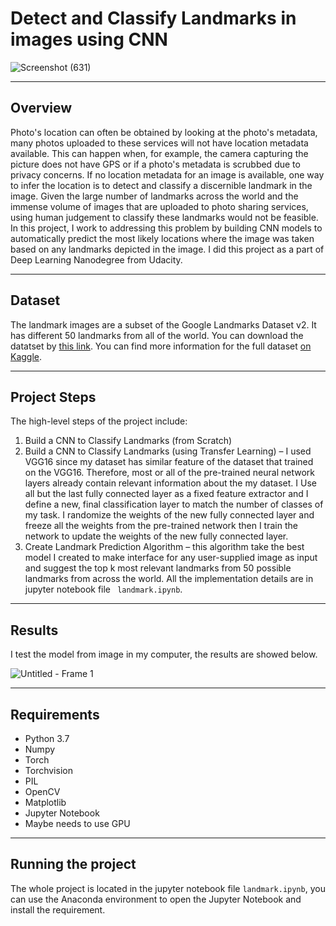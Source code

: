 # Detect and Classify Landmarks in images using CNN

![Screenshot (631)](https://user-images.githubusercontent.com/68460588/178982767-7203da3b-bff9-49e0-a676-437507a924d7.png)


--- 

## Overview

Photo's location can often be obtained by looking at the photo's metadata, many photos uploaded to these services will not have location metadata available. This can happen when, for example, the camera capturing the picture does not have GPS or if a photo's metadata is scrubbed due to privacy concerns.
If no location metadata for an image is available, one way to infer the location is to detect and classify a discernible landmark in the image. Given the large number of landmarks across the world and the immense volume of images that are uploaded to photo sharing services, using human judgement to classify these landmarks would not be feasible.
In this project, I work to addressing this problem by building CNN models to automatically predict the most likely locations where the image was taken based on any landmarks depicted in the image.
I did this project as a part of Deep Learning Nanodegree from Udacity. 

--- 

## Dataset

The landmark images are a subset of the Google Landmarks Dataset v2. It has different 50 landmarks from all of the world. You can download the datatset by [this link](https://udacity-dlnfd.s3-us-west-1.amazonaws.com/datasets/landmark_images.zip). You can find more information for the full dataset [on Kaggle](https://www.kaggle.com/google/google-landmarks-dataset).

--- 


## Project Steps

The high-level steps of the project include:
1.	Build a CNN to Classify Landmarks (from Scratch) 
2.	Build a CNN to Classify Landmarks (using Transfer Learning)  – I used VGG16 since my dataset has similar feature of the dataset that trained on the VGG16. Therefore, most or all of the pre-trained neural network layers already contain relevant information about the my dataset. I Use all but the last fully connected layer as a fixed feature extractor and I define a new, final classification layer to match the number of classes of my task. I randomize the weights of the new fully connected layer and freeze all the weights from the pre-trained network then I train the network to update the weights of the new fully connected layer.
3.	Create Landmark Prediction Algorithm – this algorithm take the best model I created to make interface for any user-supplied image as input and suggest the top k most relevant landmarks from 50 possible landmarks from across the world. 
All the implementation details are in jupyter notebook file ``` landmark.ipynb```.

--- 

## Results

I test the model from image in my computer, the results are showed below. 

![Untitled - Frame 1](https://user-images.githubusercontent.com/68460588/178982989-dc64563e-18b8-4b21-accf-13cce068fb7d.jpg)


---

## Requirements	
- Python 3.7
- Numpy 
- Torch
- Torchvision
- PIL
- OpenCV
- Matplotlib 
- Jupyter Notebook
- Maybe needs to use GPU


---

## Running the project
The whole project is located in the jupyter notebook file ``` landmark.ipynb ```, you can use the Anaconda environment to open the Jupyter Notebook and install the requirement.

